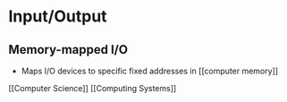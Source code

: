 # Input/Output

## Memory-mapped I/O

- Maps I/O devices to specific fixed addresses in [[computer memory]]

[[Computer Science]] [[Computing Systems]]

